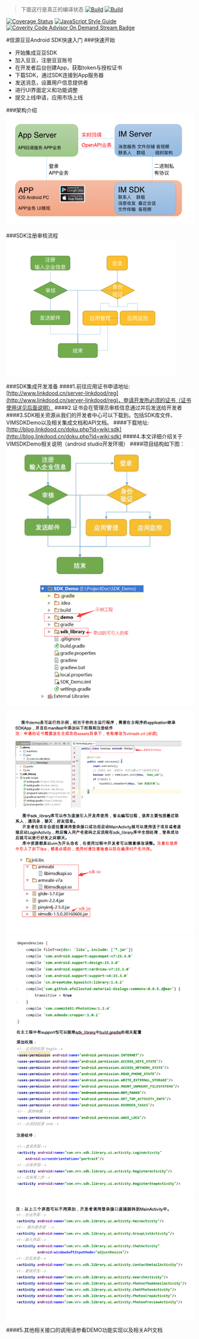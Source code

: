 >下面这行是真正的编译状态
>[![Build](https://travis-ci.org/VRVIM/VIM_Android_QuickDemo.svg?branch=master)](https://travis-ci.org/VRVIM/VIM_Android_QuickDemo)
[![Build](https://img.shields.io/wercker/ci/wercker/docs.svg)](https://travis-ci.org/VRVIM/VIM_Android_QuickDemo)

[![Coverage Status](https://img.shields.io/coveralls/react-melon/melon-core/master.svg)](https://coveralls.io/github/react-melon/melon-core)
[![JavaScript Style Guide](https://img.shields.io/badge/code%20style-standard-brightgreen.svg)](http://www.linkdood.cn/index)
[![Coverity Code Advisor On Demand Stream Badge](https://img.shields.io/coverity/ondemand/streams/STREAM.svg?maxAge=2592000)](http://www.linkdood.cn/index)

#信源豆豆Android SDK快速入门
###快速开始
* 开始集成豆豆SDK
* 加入豆豆，注册豆豆账号
* 在开发者后台创建App，获取token与授权证书
* 下载SDK，通过SDK连接到App服务器
* 发送消息，设置用户信息提供者
* 进行UI界面定义和功能调整
* 提交上线申请，应用市场上线

###架构介绍
![](./images/framework.png)

###SDK注册审核流程
![](./images/check.png)

###SDK集成开发准备
####1.前往应用证书申请地址: [http://www.linkdood.cn/server-linkdood/reg](http://www.linkdood.cn/server-linkdood/reg)，申请开发所必须的证书（证书使用详见后面说明）
####2.证书会在管理员审核信息通过并后发送给开发者
####3.SDK相关资源从我们的开发者中心可以下载到。包括SDK库文件、VIMSDKDemo以及相关集成文档和API文档。
####下载地址:[http://blog.linkdood.cn/doku.php?id=wiki:sdk](http://blog.linkdood.cn/doku.php?id=wiki:sdk)
####4.本文详细介绍关于VIMSDKDemo相关说明（android studio开发环境）
####项目结构如下图：
![](./images/android_doc_01.png)
![](./images/android_doc_02.png)
![](./images/android_doc_03.png)
![](./images/android_doc_04.png)

####5.其他相关接口的调用请参看DEMO功能实现以及相关API文档
